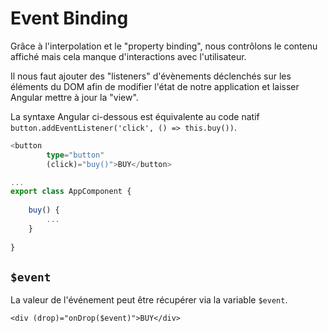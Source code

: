 # Event Binding

Grâce à l'interpolation et le "property binding", nous contrôlons le contenu affiché mais cela manque d'interactions avec l'utilisateur.

Il nous faut ajouter des "listeners" d'évènements déclenchés sur les éléments du DOM afin de modifier l'état de notre application et laisser Angular mettre à jour la "view".

La syntaxe Angular ci-dessous est équivalente au code natif  `button.addEventListener('click', () => this.buy())`.


```typescript
<button
        type="button"
        (click)="buy()">BUY</button>
```


```typescript
...
export class AppComponent {
    
    buy() {
        ...
    }
    
}
```



## `$event`

La valeur de l'événement peut être récupérer via la variable `$event`.



```markup
<div (drop)="onDrop($event)">BUY</div>
```





